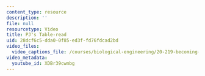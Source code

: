 ```yaml
---
content_type: resource
description: ''
file: null
resourcetype: Video
title: PJ's Table-read
uid: 28dcf6c5-dda0-0f85-ed3f-fd76fdcad2bd
video_files:
  video_captions_file: /courses/biological-engineering/20-219-becoming-the-next-bill-nye-writing-and-hosting-the-educational-show-january-iap-2015/day-6-table-read-and-office-hours/copy5_of_day-6/XDBr39cwmbg.vtt
video_metadata:
  youtube_id: XDBr39cwmbg
---
```

